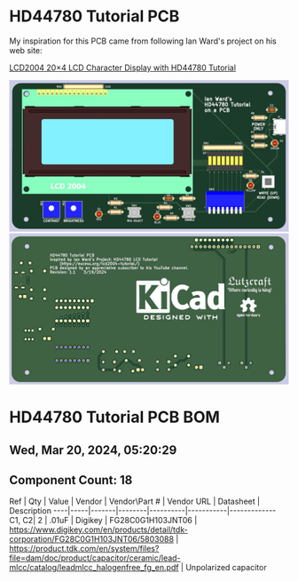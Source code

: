 # HD44780 Tutorial PCB

My inspiration for this PCB came from following Ian Ward's project on his web site:

[LCD2004 20×4 LCD Character Display with HD44780 Tutorial](https://excess.org/lcd2004-tutorial/)


![PCB Front Image](HD44780-tutorial-PCB-front.jpg)
![PCB Back Image](HD44780-tutorial-PCB-back.jpg)

# HD44780 Tutorial PCB BOM

## Wed, Mar 20, 2024, 05:20:29

## Component Count: 18

Ref | Qty | Value | Vendor | Vendor\Part # | Vendor URL | Datasheet | Description
----|-----|-------|--------|----------|-----------|-------------
C1, C2| 2 | .01uF | Digikey | FG28C0G1H103JNT06 | https://www.digikey.com/en/products/detail/tdk-corporation/FG28C0G1H103JNT06/5803088 | https://product.tdk.com/en/system/files?file=dam/doc/product/capacitor/ceramic/lead-mlcc/catalog/leadmlcc_halogenfree_fg_en.pdf | Unpolarized capacitor 
